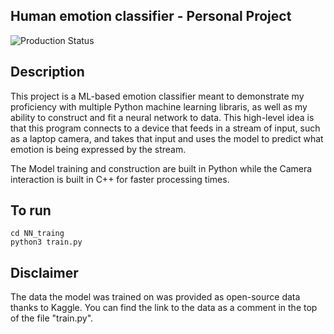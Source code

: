 <h2>Human emotion classifier - Personal Project</h2>

![Production Status](https://img.shields.io/badge/Production%20State-In%20Progress-orange)

<h2>Description</h2>
This project is a ML-based emotion classifier meant to demonstrate my proficiency with multiple Python machine learning libraris, as well as my ability to construct and fit a neural network to data. This high-level idea is that this program connects to a device that feeds in a stream of input, such as a laptop camera, and takes that input and uses the model to predict what emotion is being expressed by the stream. 

The Model training and construction are built in Python while the Camera interaction is built in C++ for faster processing times.


<h2>To run</h2>

```
cd NN_traing
python3 train.py
```

<h2>Disclaimer</h2>
The data the model was trained on was provided as open-source data thanks to Kaggle. You can find the link to the data as a comment in the top of the file "train.py".
